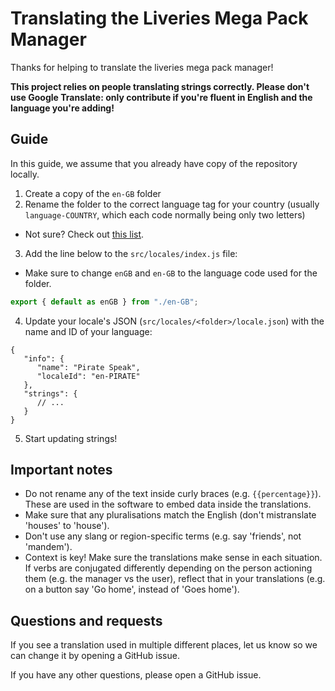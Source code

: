 # Translating the Liveries Mega Pack Manager

Thanks for helping to translate the liveries mega pack manager!

**This project relies on people translating strings correctly. Please don't use Google Translate: only contribute if you're fluent in English and the language you're adding!**

## Guide

In this guide, we assume that you already have copy of the repository locally.

1. Create a copy of the `en-GB` folder
2. Rename the folder to the correct language tag for your country (usually `language-COUNTRY`, which each code normally being only two letters)
 - Not sure? Check out [this list](https://stackoverflow.com/a/28357857/11091039).
3. Add the line below to the `src/locales/index.js` file:
 - Make sure to change `enGB` and `en-GB` to the language code used for the folder.

```js
export { default as enGB } from "./en-GB";
```

4. Update your locale's JSON (`src/locales/<folder>/locale.json`) with the name and ID of your language:

```jsonc
{
   "info": {
      "name": "Pirate Speak",
      "localeId": "en-PIRATE"
   },
   "strings": {
      // ...
   }
}
```

5. Start updating strings!

## Important notes

- Do not rename any of the text inside curly braces (e.g. `{{percentage}}`). These are used in the software to embed data inside the translations.
- Make sure that any pluralisations match the English (don't mistranslate 'houses' to 'house').
- Don't use any slang or region-specific terms (e.g. say 'friends', not 'mandem').
- Context is key! Make sure the translations make sense in each situation. If verbs are conjugated differently depending on the person actioning them (e.g. the manager vs the user), reflect that in your translations (e.g. on a button say 'Go home', instead of 'Goes home').

## Questions and requests

If you see a translation used in multiple different places, let us know so we can change it by opening a GitHub issue.

If you have any other questions, please open a GitHub issue.